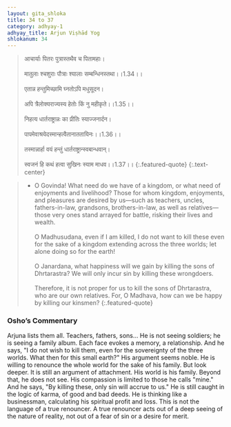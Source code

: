 ```yaml
---
layout: gita_shloka
title: 34 to 37
category: adhyay-1
adhyay_title: Arjun Viṣhād Yog
shlokanum: 34
---
```


> आचार्याः पितरः पुत्रास्तथैव च पितामहाः।<br><br>मातुलाः श्चशुराः पौत्राः श्यालाः सम्बन्धिनस्तथा।।1.34।।<br><br>एतान्न हन्तुमिच्छामि घ्नतोऽपि मधुसूदन।<br><br>अपि त्रैलोक्यराज्यस्य हेतोः किं नु महीकृते।।1.35।।<br><br>निहत्य धार्तराष्ट्रान्नः का प्रीतिः स्याज्जनार्दन।<br><br>पापमेवाश्रयेदस्मान्हत्वैतानाततायिनः।।1.36।।<br><br>तस्मान्नार्हा वयं हन्तुं धार्तराष्ट्रान्स्वबान्धवान्।<br><br>स्वजनं हि कथं हत्वा सुखिनः स्याम माधव।।1.37।।
{:.featured-quote}
{:.text-center}

> - O Govinda! What need do we have of a kingdom, or what need of enjoyments and livelihood? Those for whom kingdom, enjoyments, and pleasures are desired by us—such as teachers, uncles, fathers-in-law, grandsons, brothers-in-law, as well as relatives—those very ones stand arrayed for battle, risking their lives and wealth.<br><br>O Madhusudana, even if I am killed, I do not want to kill these even for the sake of a kingdom extending across the three worlds; let alone doing so for the earth!<br><br>O Janardana, what happiness will we gain by killing the sons of Dhrtarastra? We will only incur sin by killing these wrongdoers.<br><br>Therefore, it is not proper for us to kill the sons of Dhrtarastra, who are our own relatives. For, O Madhava, how can we be happy by killing our kinsmen?
{:.featured-quote}

### Osho’s Commentary
Arjuna lists them all. Teachers, fathers, sons… He is not seeing soldiers; he is seeing a family album. Each face evokes a memory, a relationship. And he says, "I do not wish to kill them, even for the sovereignty of the three worlds. What then for this small earth?"
His argument seems noble. He is willing to renounce the whole world for the sake of his family. But look deeper. It is still an argument of attachment. His world is his family. Beyond that, he does not see. His compassion is limited to those he calls "mine."
And he says, "By killing these, only sin will accrue to us." He is still caught in the logic of karma, of good and bad deeds. He is thinking like a businessman, calculating his spiritual profit and loss. This is not the language of a true renouncer. A true renouncer acts out of a deep seeing of the nature of reality, not out of a fear of sin or a desire for merit.
